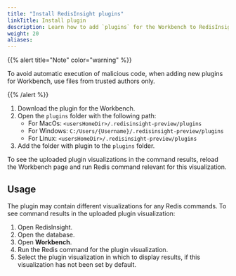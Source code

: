 ```yaml
---
title: "Install RedisInsight plugins"
linkTitle: Install plugin
description: Learn how to add `plugins` for the Workbench to RedisInsight
weight: 20
aliases:
---
```


{{% alert title="Note" color="warning" %}}
 
To avoid automatic execution of malicious code, when adding new plugins for Workbench, use files from trusted authors only.

{{% /alert %}}

1. Download the plugin for the Workbench.
2. Open the `plugins` folder with the following path:
   * For MacOs: `<usersHomeDir>/.redisinsight-preview/plugins`
   * For Windows: `C:/Users/{Username}/.redisinsight-preview/plugins`
   * For Linux: `<usersHomeDir>/.redisinsight-preview/plugins`
3. Add the folder with plugin to the `plugins` folder.

To see the uploaded plugin visualizations in the command results, reload the Workbench 
page and run Redis command relevant for this visualization.


## Usage

The plugin may contain different visualizations for any Redis commands. 
To see command results in the uploaded plugin visualization:

1. Open RedisInsight.
2. Open the database.
3. Open **Workbench**.
4. Run the Redis command for the plugin visualization.
5. Select the plugin visualization in which to display results, if this visualization has not been set by default.